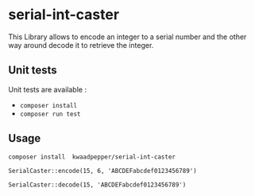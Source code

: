 # serial-int-caster

This Library allows to encode an integer to a serial number and the other way around decode it to retrieve the integer.

## Unit tests

 Unit tests are available :
 - `composer install`
 - `composer run test`

## Usage
```composer install  kwaadpepper/serial-int-caster ```

```SerialCaster::encode(15, 6, 'ABCDEFabcdef0123456789')```

```SerialCaster::decode(15, 'ABCDEFabcdef0123456789')```
